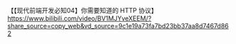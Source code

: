 【【现代前端开发必知04】你需要知道的 HTTP 协议】 https://www.bilibili.com/video/BV1MJYveXEEM/?share_source=copy_web&vd_source=9c1e19a73fa7bd23bb37aa8d7467d862
